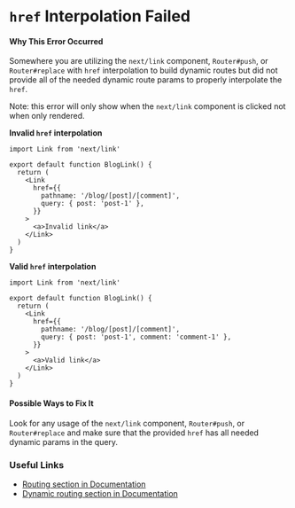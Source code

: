 `href` Interpolation Failed
===========================

#### Why This Error Occurred

Somewhere you are utilizing the `next/link` component, `Router#push`, or `Router#replace` with `href` interpolation to build dynamic routes but did not provide all of the needed dynamic route params to properly interpolate the `href`.

Note: this error will only show when the `next/link` component is clicked not when only rendered.

**Invalid `href` interpolation**

    import Link from 'next/link'

    export default function BlogLink() {
      return (
        <Link
          href={{
            pathname: '/blog/[post]/[comment]',
            query: { post: 'post-1' },
          }}
        >
          <a>Invalid link</a>
        </Link>
      )
    }

**Valid `href` interpolation**

    import Link from 'next/link'

    export default function BlogLink() {
      return (
        <Link
          href={{
            pathname: '/blog/[post]/[comment]',
            query: { post: 'post-1', comment: 'comment-1' },
          }}
        >
          <a>Valid link</a>
        </Link>
      )
    }

#### Possible Ways to Fix It

Look for any usage of the `next/link` component, `Router#push`, or `Router#replace` and make sure that the provided `href` has all needed dynamic params in the query.

### Useful Links

-   [Routing section in Documentation](https://nextjs.org/docs/routing/introduction)
-   [Dynamic routing section in Documentation](https://nextjs.org/docs/routing/dynamic-routes)
